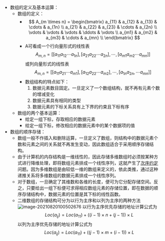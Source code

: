 - 数组的定义及基本运算：
	- 数组的定义：
		- $$
		  A_{m \times n} = 
		  \begin{bmatrix}
		  a_{11} & a_{12} & a_{13} & \cdots & a_{1n} \\
		  a_{21} & a_{22} & a_{23} & \cdots & a_{2n} \\
		  \vdots & \vdots & \vdots & \ddots & \vdots \\
		  a_{m1} & a_{m2} & a_{m3} & \cdots & a_{mn} \\
		  \end{bmatrix}
		  $$
		- A可看成一个行向量形式的线性表
		  $$
		  A_{m,n} = [[a_{11}a_{12}\cdots a_{1n}], [a_{21}a_{22}\cdots a_{2n}],\cdots,[a_{m1}a_{m2}\cdots a_{mn}]]
		  $$
		  或列向量形式的线性表
		  $$
		  A_{m,n} = 
		  [[a_{11}a_{21}\cdots a_{m1}], [a_{12}a_{22}\cdots a_{m2}],\cdots,[a_{1n}a_{2n},\cdots a_{mn}]]
		  $$
		- 数组结构的特点如下：
		  1. 数据元素数目固定。一旦定义了一个数组结构，就不再有元素个数的增减变化
		  2. 数据元素具有相同的类型
		  3. 数据元素的下标关系具有上下界的约束且下标有序
	- 数组的两个基本运算：
		- 给定一组下标，存取相应的数据元素
		- 给定一组下标，修改相应的数据元素中的某个数据项的值
- 数组的顺序存储：
	- 数组一般不作插入和删除运算，一旦定义了数组，则结构中的数据元素个数和元素之间的关系就不再发生变动，因此数组适合于采用顺序存储结构。
	- 由于计算机的内存结构是一维线性的，因此存储多维数组时必须按某种方式进行降维处理，即将数组元素排成一个线性序列，这就产生了<u>次序约定</u>问题。因为多维数组是由较低一维的数组来定义的，依此类推，通过这种递推关系将多维数组的数据元素排成一个线性序列。
	- 对于数组，一旦确定了其维数和各维的长度，便可为它分配存储空间。反之，只要给出一组下标便可求得相应数组元素的存储位置，即在数据的顺序存储结构中，数据元素的位置是其下标的线性函数。
	- 二维数组的存储结构可分为以行为主序和以列为主序的两种方法
	  ![image-20210820100502676](https://img.mhugh.net/typora/image-20210820100502676.png)
	  以行为主序优先存储的地址计算公式为
	  $$
	  Loc(a_{ij}) = Loc(a_{11}) + ((i-1) \times n + (j-1)) \times L
	  $$
	  以列为主序优先存储的地址计算公式为
	  $$
	  Loc(a_{ij}) = Loc(a_{11}) + ((j-1) \times m + (i-1)) \times L
	  $$